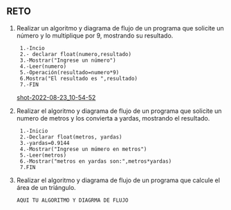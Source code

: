 ## RETO
1. Realizar un algoritmo y diagrama de flujo de un programa que solicite un número y lo multiplique por 9, mostrando su resultado.
        
        1.-Incio
        2.- declarar float(numero,resultado)
        3.-Mostrar("Ingrese un número")
        4.-Leer(numero)
        5.-Operación(resultado=numero*9)
        6.Mostra("El resultado es ",resultado)
        7.-FIN
        
     [shot-2022-08-23_10-54-52](https://user-images.githubusercontent.com/111446203/186205081-884cab65-f72e-4072-875c-bb05ee2e003c.jpg)

        
2. Realizar el algoritmo y diagrama de flujo de un programa que solicite un numero de metros y los convierta a yardas, mostrando el resultado.
      
        1.-Inicio
        2.-Declarar float(metros, yardas)
        3.-yardas=0.9144
        4.-Mostrar("Ingrese un múmero en metros")
        5.-Leer(metros)
        6.-Mostrar("metros en yardas son:",metros*yardas)
        7.FIN


3. Realizar el algoritmo y diagrama de flujo de un programa que calcule el área de un triángulo.

       AQUI TU ALGORITMO Y DIAGRMA DE FLUJO
